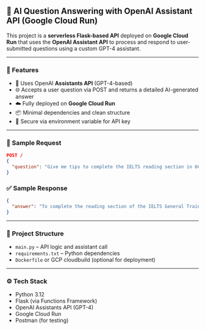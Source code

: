 ## 🧠 AI Question Answering with OpenAI Assistant API (Google Cloud Run)

This project is a **serverless Flask-based API** deployed on **Google Cloud Run** that uses the **OpenAI Assistant API** to process and respond to user-submitted questions using a custom GPT-4 assistant.

---

### 🔧 Features

* 🧠 Uses OpenAI **Assistants API** (GPT-4-based)
* 🌐 Accepts a user question via POST and returns a detailed AI-generated answer
* ☁️ Fully deployed on **Google Cloud Run**
* 📦 Minimal dependencies and clean structure
* 🔐 Secure via environment variable for API key

---

### 🧪 Sample Request

```json
POST /
{
  "question": "Give me tips to complete the IELTS reading section in 60 minutes using Test 2"
}
```

### ✅ Sample Response

```json
{
  "answer": "To complete the reading section of the IELTS General Training Test within 60 minutes..."
}
```

---

### 📁 Project Structure

* `main.py` – API logic and assistant call
* `requirements.txt` – Python dependencies
* `Dockerfile` or GCP cloudbuild (optional for deployment)

---

### ⚙️ Tech Stack

* Python 3.12
* Flask (via Functions Framework)
* OpenAI Assistants API (GPT-4)
* Google Cloud Run
* Postman (for testing)

